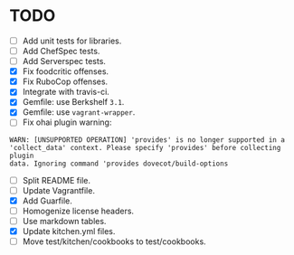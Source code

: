 TODO
====

* [ ] Add unit tests for libraries.
* [ ] Add ChefSpec tests.
* [ ] Add Serverspec tests.
* [x] Fix foodcritic offenses.
* [x] Fix RuboCop offenses.
* [x] Integrate with travis-ci.
* [x] Gemfile: use Berkshelf `3.1`.
* [x] Gemfile: use `vagrant-wrapper`.
* [ ] Fix ohai plugin warning:
```
WARN: [UNSUPPORTED OPERATION] 'provides' is no longer supported in a
'collect_data' context. Please specify 'provides' before collecting plugin
data. Ignoring command 'provides dovecot/build-options
```
* [ ] Split README file.
* [ ] Update Vagrantfile.
* [x] Add Guarfile.
* [ ] Homogenize license headers.
* [ ] Use markdown tables.
* [x] Update kitchen.yml files.
* [ ] Move test/kitchen/cookbooks to test/cookbooks.
